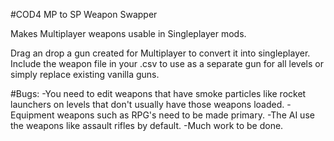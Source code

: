 #COD4 MP to SP Weapon Swapper

Makes Multiplayer weapons usable in Singleplayer mods.

Drag an drop a gun created for Multiplayer to convert it into singleplayer. 
Include the weapon file in your .csv to use as a separate gun for all levels or simply replace existing vanilla guns.

#Bugs:
-You need to edit weapons that have smoke particles like rocket launchers on levels that don't usually have those weapons loaded.
-Equipment weapons such as RPG's need to be made primary.
-The AI use the weapons like assault rifles by default.
-Much work to be done.